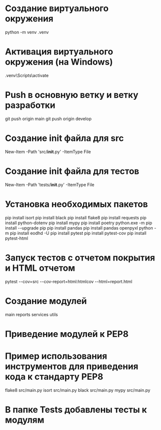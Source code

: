 # Создание виртуального окружения
python -m venv .venv

# Активация виртуального окружения (на Windows)
.venv\Scripts\activate

# Push в основную ветку и ветку разработки
git push origin main
git push origin develop

# Создание init файла для src
New-Item -Path 'src/__init__.py' -ItemType File

# Создание init файла для тестов
New-Item -Path 'tests/__init__.py' -ItemType File

# Установка необходимых пакетов
pip install isort
pip install black
pip install flake8
pip install requests
pip install python-dotenv
pip install mypy
pip install poetry
python.exe -m pip install --upgrade pip
pip install pandas
pip install pandas openpyxl
python -m pip install eodhd -U
pip install pytest
pip install pytest-cov
pip install pytest-html

# Запуск тестов с отчетом покрытия и HTML отчетом
pytest --cov=src --cov-report=html:htmlcov --html=report.html
# Создание модулей
main
reports
services
utils
# Приведение модулей к PEP8
# Пример использования инструментов для приведения кода к стандарту PEP8
flake8 src/main.py
isort src/main.py
black src/main.py
mypy src/main.py
# В папке Tests добавлены тесты к модулям
